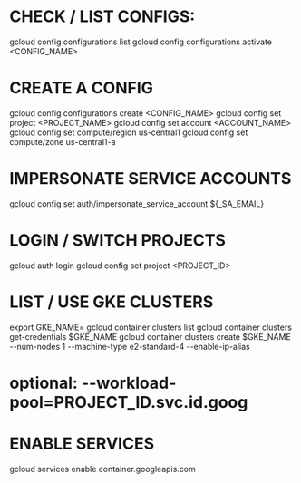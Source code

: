 # CHECK / LIST CONFIGS:
gcloud config configurations list
gcloud config configurations activate <CONFIG_NAME>

# CREATE A CONFIG
gcloud config configurations create <CONFIG_NAME>
gcloud config set project <PROJECT_NAME>
gcloud config set account <ACCOUNT_NAME>
gcloud config set compute/region us-central1
gcloud config set compute/zone us-central1-a

# IMPERSONATE SERVICE ACCOUNTS
gcloud config set auth/impersonate_service_account ${_SA_EMAIL}

# LOGIN / SWITCH PROJECTS
gcloud auth login
gcloud config set project <PROJECT_ID>

# LIST / USE GKE CLUSTERS
export GKE_NAME=
gcloud container clusters list
gcloud container clusters get-credentials $GKE_NAME
gcloud container clusters create $GKE_NAME --num-nodes 1 --machine-type e2-standard-4 --enable-ip-alias
# optional: --workload-pool=PROJECT_ID.svc.id.goog

# ENABLE SERVICES
gcloud services enable container.googleapis.com

